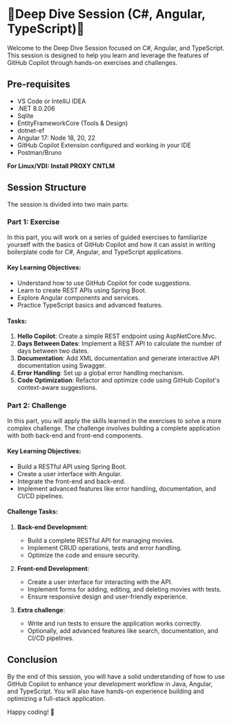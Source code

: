 # 🚀Deep Dive Session (C#, Angular, TypeScript)🚀

Welcome to the Deep Dive Session focused on C#, Angular, and TypeScript. This session is designed to help you learn and leverage the features of GitHub Copilot through hands-on exercises and challenges.

## Pre-requisites

- VS Code or IntelliJ IDEA
- .NET 8.0.206
- Sqlite
- EntityFrameworkCore (Tools & Design)
- dotnet-ef
- Angular 17: Node 18, 20, 22
- GitHub Copilot Extension configured and working in your IDE
- Postman/Bruno

**For Linux/VDI: Install PROXY CNTLM**

## Session Structure

The session is divided into two main parts:

### Part 1: Exercise

In this part, you will work on a series of guided exercises to familiarize yourself with the basics of GitHub Copilot and how it can assist in writing boilerplate code for C#, Angular, and TypeScript applications.

#### Key Learning Objectives:
- Understand how to use GitHub Copilot for code suggestions.
- Learn to create REST APIs using Spring Boot.
- Explore Angular components and services.
- Practice TypeScript basics and advanced features.

#### Tasks:
1. **Hello Copilot**: Create a simple REST endpoint using AspNetCore.Mvc.
2. **Days Between Dates**: Implement a REST API to calculate the number of days between two dates.
3. **Documentation**: Add XML documentation and generate interactive API documentation using Swagger.
4. **Error Handling**: Set up a global error handling mechanism.
5. **Code Optimization**: Refactor and optimize code using GitHub Copilot's context-aware suggestions.

### Part 2: Challenge

In this part, you will apply the skills learned in the exercises to solve a more complex challenge. The challenge involves building a complete application with both back-end and front-end components.

#### Key Learning Objectives:
- Build a RESTful API using Spring Boot.
- Create a user interface with Angular.
- Integrate the front-end and back-end.
- Implement advanced features like error handling, documentation, and CI/CD pipelines.

#### Challenge Tasks:
1. **Back-end Development**: 
   - Build a complete RESTful API for managing movies.
   - Implement CRUD operations, tests and error handling.
   - Optimize the code and ensure security.

2. **Front-end Development**: 
   - Create a user interface for interacting with the API.
   - Implement forms for adding, editing, and deleting movies with tests.
   - Ensure responsive design and user-friendly experience.

3. **Extra challenge**: 
   - Write and run tests to ensure the application works correctly.
   - Optionally, add advanced features like search, documentation, and CI/CD pipelines.

## Conclusion

By the end of this session, you will have a solid understanding of how to use GitHub Copilot to enhance your development workflow in Java, Angular, and TypeScript. You will also have hands-on experience building and optimizing a full-stack application.

Happy coding! 🚀
